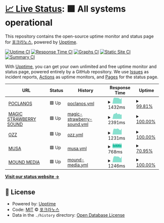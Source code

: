 # [📈 Live Status](https://status.poclanos.cord.town): <!--live status--> **🟩 All systems operational**

This repository contains the open-source uptime monitor and status page for [포크라노스](https://poclanos.com/), powered by [Upptime](https://github.com/upptime/upptime).

[![Uptime CI](https://github.com/POCLANOS/status/workflows/Uptime%20CI/badge.svg)](https://github.com/POCLANOS/status/actions?query=workflow%3A%22Uptime+CI%22)
[![Response Time CI](https://github.com/POCLANOS/status/workflows/Response%20Time%20CI/badge.svg)](https://github.com/POCLANOS/status/actions?query=workflow%3A%22Response+Time+CI%22)
[![Graphs CI](https://github.com/POCLANOS/status/workflows/Graphs%20CI/badge.svg)](https://github.com/POCLANOS/status/actions?query=workflow%3A%22Graphs+CI%22)
[![Static Site CI](https://github.com/POCLANOS/status/workflows/Static%20Site%20CI/badge.svg)](https://github.com/POCLANOS/status/actions?query=workflow%3A%22Static+Site+CI%22)
[![Summary CI](https://github.com/POCLANOS/status/workflows/Summary%20CI/badge.svg)](https://github.com/POCLANOS/status/actions?query=workflow%3A%22Summary+CI%22)

With [Upptime](https://upptime.js.org), you can get your own unlimited and free uptime monitor and status page, powered entirely by a GitHub repository. We use [Issues](https://github.com/POCLANOS/status/issues) as incident reports, [Actions](https://github.com/POCLANOS/status/actions) as uptime monitors, and [Pages](https://status.poclanos.cord.town) for the status page.

<!--start: status pages-->
<!-- This summary is generated by Upptime (https://github.com/upptime/upptime) -->
<!-- Do not edit this manually, your changes will be overwritten -->
<!-- prettier-ignore -->
| URL | Status | History | Response Time | Uptime |
| --- | ------ | ------- | ------------- | ------ |
| <img alt="" src="https://icons.duckduckgo.com/ip3/poclanos.com.ico" height="13"> [POCLANOS](https://poclanos.com/) | 🟩 Up | [poclanos.yml](https://github.com/POCLANOS/status/commits/HEAD/history/poclanos.yml) | <details><summary><img alt="Response time graph" src="./graphs/poclanos/response-time-week.png" height="20"> 1432ms</summary><br><a href="https://status.poclanos.cord.town/history/poclanos"><img alt="Response time 1680" src="https://img.shields.io/endpoint?url=https%3A%2F%2Fraw.githubusercontent.com%2FPOCLANOS%2Fstatus%2FHEAD%2Fapi%2Fpoclanos%2Fresponse-time.json"></a><br><a href="https://status.poclanos.cord.town/history/poclanos"><img alt="24-hour response time 1469" src="https://img.shields.io/endpoint?url=https%3A%2F%2Fraw.githubusercontent.com%2FPOCLANOS%2Fstatus%2FHEAD%2Fapi%2Fpoclanos%2Fresponse-time-day.json"></a><br><a href="https://status.poclanos.cord.town/history/poclanos"><img alt="7-day response time 1432" src="https://img.shields.io/endpoint?url=https%3A%2F%2Fraw.githubusercontent.com%2FPOCLANOS%2Fstatus%2FHEAD%2Fapi%2Fpoclanos%2Fresponse-time-week.json"></a><br><a href="https://status.poclanos.cord.town/history/poclanos"><img alt="30-day response time 1418" src="https://img.shields.io/endpoint?url=https%3A%2F%2Fraw.githubusercontent.com%2FPOCLANOS%2Fstatus%2FHEAD%2Fapi%2Fpoclanos%2Fresponse-time-month.json"></a><br><a href="https://status.poclanos.cord.town/history/poclanos"><img alt="1-year response time 1678" src="https://img.shields.io/endpoint?url=https%3A%2F%2Fraw.githubusercontent.com%2FPOCLANOS%2Fstatus%2FHEAD%2Fapi%2Fpoclanos%2Fresponse-time-year.json"></a></details> | <details><summary><a href="https://status.poclanos.cord.town/history/poclanos">99.81%</a></summary><a href="https://status.poclanos.cord.town/history/poclanos"><img alt="All-time uptime 99.84%" src="https://img.shields.io/endpoint?url=https%3A%2F%2Fraw.githubusercontent.com%2FPOCLANOS%2Fstatus%2FHEAD%2Fapi%2Fpoclanos%2Fuptime.json"></a><br><a href="https://status.poclanos.cord.town/history/poclanos"><img alt="24-hour uptime 98.69%" src="https://img.shields.io/endpoint?url=https%3A%2F%2Fraw.githubusercontent.com%2FPOCLANOS%2Fstatus%2FHEAD%2Fapi%2Fpoclanos%2Fuptime-day.json"></a><br><a href="https://status.poclanos.cord.town/history/poclanos"><img alt="7-day uptime 99.81%" src="https://img.shields.io/endpoint?url=https%3A%2F%2Fraw.githubusercontent.com%2FPOCLANOS%2Fstatus%2FHEAD%2Fapi%2Fpoclanos%2Fuptime-week.json"></a><br><a href="https://status.poclanos.cord.town/history/poclanos"><img alt="30-day uptime 99.96%" src="https://img.shields.io/endpoint?url=https%3A%2F%2Fraw.githubusercontent.com%2FPOCLANOS%2Fstatus%2FHEAD%2Fapi%2Fpoclanos%2Fuptime-month.json"></a><br><a href="https://status.poclanos.cord.town/history/poclanos"><img alt="1-year uptime 99.83%" src="https://img.shields.io/endpoint?url=https%3A%2F%2Fraw.githubusercontent.com%2FPOCLANOS%2Fstatus%2FHEAD%2Fapi%2Fpoclanos%2Fuptime-year.json"></a></details>
| <img alt="" src="https://icons.duckduckgo.com/ip3/www.msbsound.com.ico" height="13"> [MAGIC STRAWBERRY SOUND](https://www.msbsound.com/) | 🟩 Up | [magic-strawberry-sound.yml](https://github.com/POCLANOS/status/commits/HEAD/history/magic-strawberry-sound.yml) | <details><summary><img alt="Response time graph" src="./graphs/magic-strawberry-sound/response-time-week.png" height="20"> 2391ms</summary><br><a href="https://status.poclanos.cord.town/history/magic-strawberry-sound"><img alt="Response time 1888" src="https://img.shields.io/endpoint?url=https%3A%2F%2Fraw.githubusercontent.com%2FPOCLANOS%2Fstatus%2FHEAD%2Fapi%2Fmagic-strawberry-sound%2Fresponse-time.json"></a><br><a href="https://status.poclanos.cord.town/history/magic-strawberry-sound"><img alt="24-hour response time 2136" src="https://img.shields.io/endpoint?url=https%3A%2F%2Fraw.githubusercontent.com%2FPOCLANOS%2Fstatus%2FHEAD%2Fapi%2Fmagic-strawberry-sound%2Fresponse-time-day.json"></a><br><a href="https://status.poclanos.cord.town/history/magic-strawberry-sound"><img alt="7-day response time 2391" src="https://img.shields.io/endpoint?url=https%3A%2F%2Fraw.githubusercontent.com%2FPOCLANOS%2Fstatus%2FHEAD%2Fapi%2Fmagic-strawberry-sound%2Fresponse-time-week.json"></a><br><a href="https://status.poclanos.cord.town/history/magic-strawberry-sound"><img alt="30-day response time 2098" src="https://img.shields.io/endpoint?url=https%3A%2F%2Fraw.githubusercontent.com%2FPOCLANOS%2Fstatus%2FHEAD%2Fapi%2Fmagic-strawberry-sound%2Fresponse-time-month.json"></a><br><a href="https://status.poclanos.cord.town/history/magic-strawberry-sound"><img alt="1-year response time 1909" src="https://img.shields.io/endpoint?url=https%3A%2F%2Fraw.githubusercontent.com%2FPOCLANOS%2Fstatus%2FHEAD%2Fapi%2Fmagic-strawberry-sound%2Fresponse-time-year.json"></a></details> | <details><summary><a href="https://status.poclanos.cord.town/history/magic-strawberry-sound">100.00%</a></summary><a href="https://status.poclanos.cord.town/history/magic-strawberry-sound"><img alt="All-time uptime 99.96%" src="https://img.shields.io/endpoint?url=https%3A%2F%2Fraw.githubusercontent.com%2FPOCLANOS%2Fstatus%2FHEAD%2Fapi%2Fmagic-strawberry-sound%2Fuptime.json"></a><br><a href="https://status.poclanos.cord.town/history/magic-strawberry-sound"><img alt="24-hour uptime 100.00%" src="https://img.shields.io/endpoint?url=https%3A%2F%2Fraw.githubusercontent.com%2FPOCLANOS%2Fstatus%2FHEAD%2Fapi%2Fmagic-strawberry-sound%2Fuptime-day.json"></a><br><a href="https://status.poclanos.cord.town/history/magic-strawberry-sound"><img alt="7-day uptime 100.00%" src="https://img.shields.io/endpoint?url=https%3A%2F%2Fraw.githubusercontent.com%2FPOCLANOS%2Fstatus%2FHEAD%2Fapi%2Fmagic-strawberry-sound%2Fuptime-week.json"></a><br><a href="https://status.poclanos.cord.town/history/magic-strawberry-sound"><img alt="30-day uptime 100.00%" src="https://img.shields.io/endpoint?url=https%3A%2F%2Fraw.githubusercontent.com%2FPOCLANOS%2Fstatus%2FHEAD%2Fapi%2Fmagic-strawberry-sound%2Fuptime-month.json"></a><br><a href="https://status.poclanos.cord.town/history/magic-strawberry-sound"><img alt="1-year uptime 99.95%" src="https://img.shields.io/endpoint?url=https%3A%2F%2Fraw.githubusercontent.com%2FPOCLANOS%2Fstatus%2FHEAD%2Fapi%2Fmagic-strawberry-sound%2Fuptime-year.json"></a></details>
| <img alt="" src="https://icons.duckduckgo.com/ip3/www.oz-z.com.ico" height="13"> [OZZ](https://www.oz-z.com/) | 🟩 Up | [ozz.yml](https://github.com/POCLANOS/status/commits/HEAD/history/ozz.yml) | <details><summary><img alt="Response time graph" src="./graphs/ozz/response-time-week.png" height="20"> 1231ms</summary><br><a href="https://status.poclanos.cord.town/history/ozz"><img alt="Response time 1011" src="https://img.shields.io/endpoint?url=https%3A%2F%2Fraw.githubusercontent.com%2FPOCLANOS%2Fstatus%2FHEAD%2Fapi%2Fozz%2Fresponse-time.json"></a><br><a href="https://status.poclanos.cord.town/history/ozz"><img alt="24-hour response time 1326" src="https://img.shields.io/endpoint?url=https%3A%2F%2Fraw.githubusercontent.com%2FPOCLANOS%2Fstatus%2FHEAD%2Fapi%2Fozz%2Fresponse-time-day.json"></a><br><a href="https://status.poclanos.cord.town/history/ozz"><img alt="7-day response time 1231" src="https://img.shields.io/endpoint?url=https%3A%2F%2Fraw.githubusercontent.com%2FPOCLANOS%2Fstatus%2FHEAD%2Fapi%2Fozz%2Fresponse-time-week.json"></a><br><a href="https://status.poclanos.cord.town/history/ozz"><img alt="30-day response time 1085" src="https://img.shields.io/endpoint?url=https%3A%2F%2Fraw.githubusercontent.com%2FPOCLANOS%2Fstatus%2FHEAD%2Fapi%2Fozz%2Fresponse-time-month.json"></a><br><a href="https://status.poclanos.cord.town/history/ozz"><img alt="1-year response time 1017" src="https://img.shields.io/endpoint?url=https%3A%2F%2Fraw.githubusercontent.com%2FPOCLANOS%2Fstatus%2FHEAD%2Fapi%2Fozz%2Fresponse-time-year.json"></a></details> | <details><summary><a href="https://status.poclanos.cord.town/history/ozz">100.00%</a></summary><a href="https://status.poclanos.cord.town/history/ozz"><img alt="All-time uptime 100.00%" src="https://img.shields.io/endpoint?url=https%3A%2F%2Fraw.githubusercontent.com%2FPOCLANOS%2Fstatus%2FHEAD%2Fapi%2Fozz%2Fuptime.json"></a><br><a href="https://status.poclanos.cord.town/history/ozz"><img alt="24-hour uptime 100.00%" src="https://img.shields.io/endpoint?url=https%3A%2F%2Fraw.githubusercontent.com%2FPOCLANOS%2Fstatus%2FHEAD%2Fapi%2Fozz%2Fuptime-day.json"></a><br><a href="https://status.poclanos.cord.town/history/ozz"><img alt="7-day uptime 100.00%" src="https://img.shields.io/endpoint?url=https%3A%2F%2Fraw.githubusercontent.com%2FPOCLANOS%2Fstatus%2FHEAD%2Fapi%2Fozz%2Fuptime-week.json"></a><br><a href="https://status.poclanos.cord.town/history/ozz"><img alt="30-day uptime 100.00%" src="https://img.shields.io/endpoint?url=https%3A%2F%2Fraw.githubusercontent.com%2FPOCLANOS%2Fstatus%2FHEAD%2Fapi%2Fozz%2Fuptime-month.json"></a><br><a href="https://status.poclanos.cord.town/history/ozz"><img alt="1-year uptime 100.00%" src="https://img.shields.io/endpoint?url=https%3A%2F%2Fraw.githubusercontent.com%2FPOCLANOS%2Fstatus%2FHEAD%2Fapi%2Fozz%2Fuptime-year.json"></a></details>
| <img alt="" src="https://icons.duckduckgo.com/ip3/storemusa.com.ico" height="13"> [MUSA](https://storemusa.com/) | 🟩 Up | [musa.yml](https://github.com/POCLANOS/status/commits/HEAD/history/musa.yml) | <details><summary><img alt="Response time graph" src="./graphs/musa/response-time-week.png" height="20"> 768ms</summary><br><a href="https://status.poclanos.cord.town/history/musa"><img alt="Response time 761" src="https://img.shields.io/endpoint?url=https%3A%2F%2Fraw.githubusercontent.com%2FPOCLANOS%2Fstatus%2FHEAD%2Fapi%2Fmusa%2Fresponse-time.json"></a><br><a href="https://status.poclanos.cord.town/history/musa"><img alt="24-hour response time 718" src="https://img.shields.io/endpoint?url=https%3A%2F%2Fraw.githubusercontent.com%2FPOCLANOS%2Fstatus%2FHEAD%2Fapi%2Fmusa%2Fresponse-time-day.json"></a><br><a href="https://status.poclanos.cord.town/history/musa"><img alt="7-day response time 768" src="https://img.shields.io/endpoint?url=https%3A%2F%2Fraw.githubusercontent.com%2FPOCLANOS%2Fstatus%2FHEAD%2Fapi%2Fmusa%2Fresponse-time-week.json"></a><br><a href="https://status.poclanos.cord.town/history/musa"><img alt="30-day response time 766" src="https://img.shields.io/endpoint?url=https%3A%2F%2Fraw.githubusercontent.com%2FPOCLANOS%2Fstatus%2FHEAD%2Fapi%2Fmusa%2Fresponse-time-month.json"></a><br><a href="https://status.poclanos.cord.town/history/musa"><img alt="1-year response time 759" src="https://img.shields.io/endpoint?url=https%3A%2F%2Fraw.githubusercontent.com%2FPOCLANOS%2Fstatus%2FHEAD%2Fapi%2Fmusa%2Fresponse-time-year.json"></a></details> | <details><summary><a href="https://status.poclanos.cord.town/history/musa">70.95%</a></summary><a href="https://status.poclanos.cord.town/history/musa"><img alt="All-time uptime 99.42%" src="https://img.shields.io/endpoint?url=https%3A%2F%2Fraw.githubusercontent.com%2FPOCLANOS%2Fstatus%2FHEAD%2Fapi%2Fmusa%2Fuptime.json"></a><br><a href="https://status.poclanos.cord.town/history/musa"><img alt="24-hour uptime 72.13%" src="https://img.shields.io/endpoint?url=https%3A%2F%2Fraw.githubusercontent.com%2FPOCLANOS%2Fstatus%2FHEAD%2Fapi%2Fmusa%2Fuptime-day.json"></a><br><a href="https://status.poclanos.cord.town/history/musa"><img alt="7-day uptime 70.95%" src="https://img.shields.io/endpoint?url=https%3A%2F%2Fraw.githubusercontent.com%2FPOCLANOS%2Fstatus%2FHEAD%2Fapi%2Fmusa%2Fuptime-week.json"></a><br><a href="https://status.poclanos.cord.town/history/musa"><img alt="30-day uptime 92.24%" src="https://img.shields.io/endpoint?url=https%3A%2F%2Fraw.githubusercontent.com%2FPOCLANOS%2Fstatus%2FHEAD%2Fapi%2Fmusa%2Fuptime-month.json"></a><br><a href="https://status.poclanos.cord.town/history/musa"><img alt="1-year uptime 99.35%" src="https://img.shields.io/endpoint?url=https%3A%2F%2Fraw.githubusercontent.com%2FPOCLANOS%2Fstatus%2FHEAD%2Fapi%2Fmusa%2Fuptime-year.json"></a></details>
| <img alt="" src="https://icons.duckduckgo.com/ip3/moundmedia.co.kr.ico" height="13"> [MOUND MEDIA](https://moundmedia.co.kr/) | 🟩 Up | [mound-media.yml](https://github.com/POCLANOS/status/commits/HEAD/history/mound-media.yml) | <details><summary><img alt="Response time graph" src="./graphs/mound-media/response-time-week.png" height="20"> 1246ms</summary><br><a href="https://status.poclanos.cord.town/history/mound-media"><img alt="Response time 1170" src="https://img.shields.io/endpoint?url=https%3A%2F%2Fraw.githubusercontent.com%2FPOCLANOS%2Fstatus%2FHEAD%2Fapi%2Fmound-media%2Fresponse-time.json"></a><br><a href="https://status.poclanos.cord.town/history/mound-media"><img alt="24-hour response time 1328" src="https://img.shields.io/endpoint?url=https%3A%2F%2Fraw.githubusercontent.com%2FPOCLANOS%2Fstatus%2FHEAD%2Fapi%2Fmound-media%2Fresponse-time-day.json"></a><br><a href="https://status.poclanos.cord.town/history/mound-media"><img alt="7-day response time 1246" src="https://img.shields.io/endpoint?url=https%3A%2F%2Fraw.githubusercontent.com%2FPOCLANOS%2Fstatus%2FHEAD%2Fapi%2Fmound-media%2Fresponse-time-week.json"></a><br><a href="https://status.poclanos.cord.town/history/mound-media"><img alt="30-day response time 1194" src="https://img.shields.io/endpoint?url=https%3A%2F%2Fraw.githubusercontent.com%2FPOCLANOS%2Fstatus%2FHEAD%2Fapi%2Fmound-media%2Fresponse-time-month.json"></a><br><a href="https://status.poclanos.cord.town/history/mound-media"><img alt="1-year response time 1179" src="https://img.shields.io/endpoint?url=https%3A%2F%2Fraw.githubusercontent.com%2FPOCLANOS%2Fstatus%2FHEAD%2Fapi%2Fmound-media%2Fresponse-time-year.json"></a></details> | <details><summary><a href="https://status.poclanos.cord.town/history/mound-media">100.00%</a></summary><a href="https://status.poclanos.cord.town/history/mound-media"><img alt="All-time uptime 100.00%" src="https://img.shields.io/endpoint?url=https%3A%2F%2Fraw.githubusercontent.com%2FPOCLANOS%2Fstatus%2FHEAD%2Fapi%2Fmound-media%2Fuptime.json"></a><br><a href="https://status.poclanos.cord.town/history/mound-media"><img alt="24-hour uptime 100.00%" src="https://img.shields.io/endpoint?url=https%3A%2F%2Fraw.githubusercontent.com%2FPOCLANOS%2Fstatus%2FHEAD%2Fapi%2Fmound-media%2Fuptime-day.json"></a><br><a href="https://status.poclanos.cord.town/history/mound-media"><img alt="7-day uptime 100.00%" src="https://img.shields.io/endpoint?url=https%3A%2F%2Fraw.githubusercontent.com%2FPOCLANOS%2Fstatus%2FHEAD%2Fapi%2Fmound-media%2Fuptime-week.json"></a><br><a href="https://status.poclanos.cord.town/history/mound-media"><img alt="30-day uptime 100.00%" src="https://img.shields.io/endpoint?url=https%3A%2F%2Fraw.githubusercontent.com%2FPOCLANOS%2Fstatus%2FHEAD%2Fapi%2Fmound-media%2Fuptime-month.json"></a><br><a href="https://status.poclanos.cord.town/history/mound-media"><img alt="1-year uptime 100.00%" src="https://img.shields.io/endpoint?url=https%3A%2F%2Fraw.githubusercontent.com%2FPOCLANOS%2Fstatus%2FHEAD%2Fapi%2Fmound-media%2Fuptime-year.json"></a></details>

<!--end: status pages-->

[**Visit our status website →**](https://status.poclanos.cord.town)

## 📄 License

- Powered by: [Upptime](https://github.com/upptime/upptime)
- Code: [MIT](./LICENSE) © [포크라노스](https://poclanos.com/)
- Data in the `./history` directory: [Open Database License](https://opendatacommons.org/licenses/odbl/1-0/)
